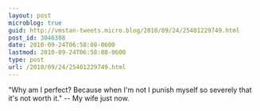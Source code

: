 ```yaml
---
layout: post
microblog: true
guid: http://vmstan-tweets.micro.blog/2010/09/24/25401229749.html
post_id: 3046308
date: 2010-09-24T06:58:08-0600
lastmod: 2010-09-24T06:58:08-0600
type: post
url: /2010/09/24/25401229749.html
---
```

"Why am I perfect? Because when I'm not I punish myself so severely that it's not worth it." -- My wife just now.
